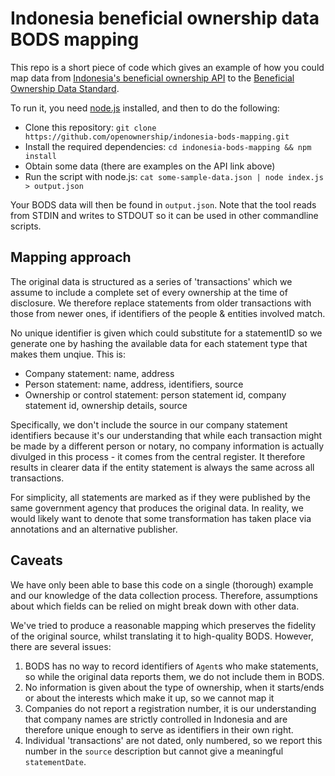 # Indonesia beneficial ownership data BODS mapping

This repo is a short piece of code which gives an example of how you could map
data from [Indonesia's beneficial ownership API](https://panduan.ahu.go.id/api/)
to the [Beneficial Ownership Data Standard](https://standard.openownership.org).

To run it, you need [node.js](https://nodejs.org) installed, and then to do the
following:

- Clone this repository: `git clone https://github.com/openownership/indonesia-bods-mapping.git`
- Install the required dependencies: `cd indonesia-bods-mapping && npm install`
- Obtain some data (there are examples on the API link above)
- Run the script with node.js: `cat some-sample-data.json | node index.js > output.json`

Your BODS data will then be found in `output.json`. Note that the tool reads
from STDIN and writes to STDOUT so it can be used in other commandline scripts.

## Mapping approach

The original data is structured as a series of 'transactions' which we assume to
include a complete set of every ownership at the time of disclosure. We
therefore replace statements from older transactions with those from newer ones,
if identifiers of the people & entities involved match.

No unique identifier is given which could substitute for a statementID so we
generate one by hashing the available data for each statement type that makes
them unqiue. This is:

- Company statement: name, address
- Person statement: name, address, identifiers, source
- Ownership or control statement: person statement id, company statement id, ownership details, source

Specifically, we don't include the source in our company statement identifiers
because it's our understanding that while each transaction might be made by a
different person or notary, no company information is actually divulged in this
process - it comes from the central register. It therefore results in clearer
data if the entity statement is always the same across all transactions.

For simplicity, all statements are marked as if they were published by the same
government agency that produces the original data. In reality, we would likely
want to denote that some transformation has taken place via annotations and an
alternative publisher.

## Caveats

We have only been able to base this code on a single (thorough) example and our
knowledge of the data collection process. Therefore, assumptions about which
fields can be relied on might break down with other data.

We've tried to produce a reasonable mapping which preserves the fidelity of the
original source, whilst translating it to high-quality BODS. However, there are
several issues:

1. BODS has no way to record identifiers of `Agent`s who make statements, so while
   the original data reports them, we do not include them in BODS.
2. No information is given about the type of ownership, when it starts/ends or
   about the interests which make it up, so we cannot map it
3. Companies do not report a registration number, it is our understanding that
   company names are strictly controlled in Indonesia and are therefore unique
   enough to serve as identifiers in their own right.
4. Individual 'transactions' are not dated, only numbered, so we report this
   number in the `source` description but cannot give a meaningful
   `statementDate`.
